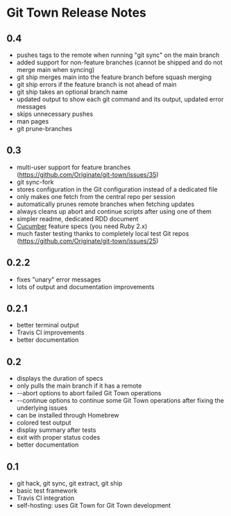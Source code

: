 # Git Town Release Notes

## 0.4
* pushes tags to the remote when running "git sync" on the main branch
* added support for non-feature branches (cannot be shipped and do not merge main when syncing)
* git ship merges main into the feature branch before squash merging
* git ship errors if the feature branch is not ahead of main
* git ship takes an optional branch name
* updated output to show each git command and its output, updated error messages
* skips unnecessary pushes
* man pages
* git prune-branches


## 0.3
* multi-user support for feature branches (https://github.com/Originate/git-town/issues/35)
* git sync-fork
* stores configuration in the Git configuration instead of a dedicated file
* only makes one fetch from the central repo per session
* automatically prunes remote branches when fetching updates
* always cleans up abort and continue scripts after using one of them
* simpler readme, dedicated RDD document
* <a href="http://cukes.info" target="_blank">Cucumber</a> feature specs (you need Ruby 2.x)
* much faster testing thanks to completely local test Git repos (https://github.com/Originate/git-town/issues/25)


## 0.2.2
* fixes "unary" error messages
* lots of output and documentation improvements


## 0.2.1
* better terminal output
* Travis CI improvements
* better documentation


## 0.2
* displays the duration of specs
* only pulls the main branch if it has a remote
* --abort options to abort failed Git Town operations
* --continue options to continue some Git Town operations after fixing the underlying issues
* can be installed through Homebrew
* colored test output
* display summary after tests
* exit with proper status codes
* better documentation


## 0.1
* git hack, git sync, git extract, git ship
* basic test framework
* Travis CI integration
* self-hosting: uses Git Town for Git Town development

